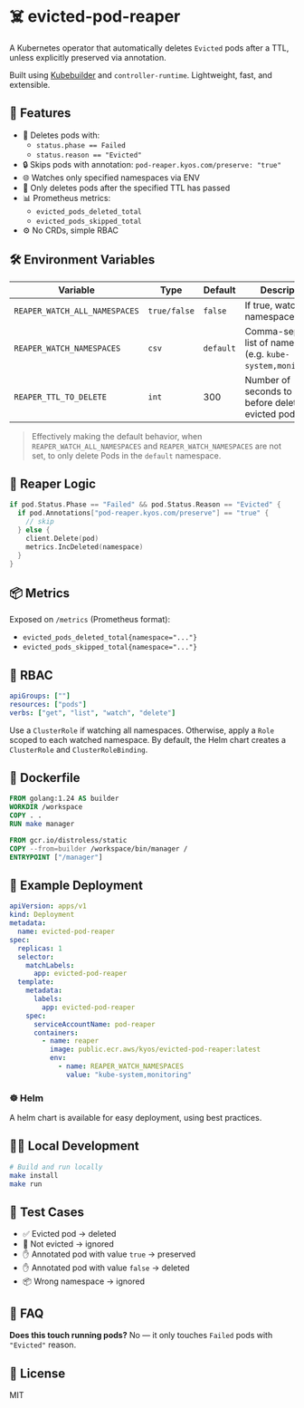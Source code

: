 # ☠️ evicted-pod-reaper

A Kubernetes operator that automatically deletes `Evicted` pods after a TTL, unless explicitly preserved via annotation.

Built using [Kubebuilder](https://book.kubebuilder.io/) and `controller-runtime`. Lightweight, fast, and extensible.

## 🎯 Features

- 🧹 Deletes pods with:
  - `status.phase == Failed`
  - `status.reason == "Evicted"`
- 🔒 Skips pods with annotation: `pod-reaper.kyos.com/preserve: "true"`
- 🌐 Watches only specified namespaces via ENV
- 🔰 Only deletes pods after the specified TTL has passed
- 📊 Prometheus metrics:
  - `evicted_pods_deleted_total`
  - `evicted_pods_skipped_total`
- ⚙️ No CRDs, simple RBAC

## 🛠️ Environment Variables

| Variable | Type | Default | Description |
|----------|------|---------|-------------|
| `REAPER_WATCH_ALL_NAMESPACES` | `true/false` | `false` | If true, watches all namespaces |
| `REAPER_WATCH_NAMESPACES` | `csv` | `default` | Comma-separated list of namespaces (e.g. `kube-system,monitoring`) |
| `REAPER_TTL_TO_DELETE` | `int` | 300 | Number of seconds to wait before deleting an evicted pod (TTL) |

> Effectively making the default behavior, when `REAPER_WATCH_ALL_NAMESPACES` and `REAPER_WATCH_NAMESPACES` are  not set, to only delete Pods in the `default` namespace.

## 🧪 Reaper Logic

```go
if pod.Status.Phase == "Failed" && pod.Status.Reason == "Evicted" {
  if pod.Annotations["pod-reaper.kyos.com/preserve"] == "true" {
    // skip
  } else {
    client.Delete(pod)
    metrics.IncDeleted(namespace)
  }
}
````

## 📦 Metrics

Exposed on `/metrics` (Prometheus format):

- `evicted_pods_deleted_total{namespace="..."}`
- `evicted_pods_skipped_total{namespace="..."}`

## 🔐 RBAC

```yaml
apiGroups: [""]
resources: ["pods"]
verbs: ["get", "list", "watch", "delete"]
```

Use a `ClusterRole` if watching all namespaces. Otherwise, apply a `Role` scoped to each watched namespace.
By default, the Helm chart creates a `ClusterRole` and `ClusterRoleBinding`.

## 🐳 Dockerfile

```dockerfile
FROM golang:1.24 AS builder
WORKDIR /workspace
COPY . .
RUN make manager

FROM gcr.io/distroless/static
COPY --from=builder /workspace/bin/manager /
ENTRYPOINT ["/manager"]
```

## 🚀 Example Deployment

```yaml
apiVersion: apps/v1
kind: Deployment
metadata:
  name: evicted-pod-reaper
spec:
  replicas: 1
  selector:
    matchLabels:
      app: evicted-pod-reaper
  template:
    metadata:
      labels:
        app: evicted-pod-reaper
    spec:
      serviceAccountName: pod-reaper
      containers:
        - name: reaper
          image: public.ecr.aws/kyos/evicted-pod-reaper:latest
          env:
            - name: REAPER_WATCH_NAMESPACES
              value: "kube-system,monitoring"
```

### ☸️ Helm

A helm chart is available for easy deployment, using best practices.

## 👨‍🔧 Local Development

```bash
# Build and run locally
make install
make run
```

## 🧪 Test Cases

* ✅ Evicted pod → deleted
* 🚫 Not evicted → ignored
* ✋ Annotated pod with value `true` → preserved
* ✋ Annotated pod with value `false` → deleted
* 📦 Wrong namespace → ignored

## 🙋 FAQ

**Does this touch running pods?**
No — it only touches `Failed` pods with `"Evicted"` reason.

## 📄 License

MIT

